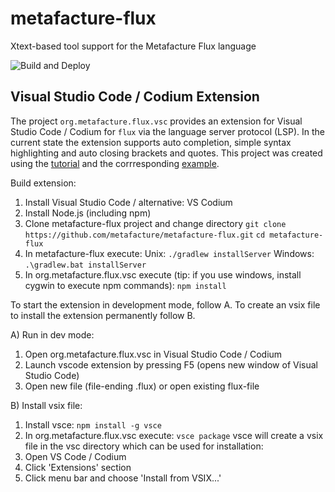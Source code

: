 # metafacture-flux
Xtext-based tool support for the Metafacture Flux language

![Build and Deploy](https://github.com/metafacture/metafacture-flux/workflows/Build%20and%20Deploy/badge.svg)

Visual Studio Code / Codium Extension
---------------------------
The project `org.metafacture.flux.vsc` provides an extension for Visual Studio Code / Codium for `flux` via the language server protocol (LSP). In the current state the extension supports auto completion, simple syntax highlighting and auto closing brackets and quotes. This project was created using the [tutorial](https://www.typefox.io/blog/building-a-vs-code-extension-with-xtext-and-the-language-server-protocol) and the corrresponding [example](https://github.com/TypeFox/languageserver-example).

Build extension:

1. Install Visual Studio Code / alternative: VS Codium
2. Install Node.js (including npm)
3. Clone metafacture-flux project and change directory
`git clone https://github.com/metafacture/metafacture-flux.git`
`cd metafacture-flux`
4. In metafacture-flux execute:
Unix: `./gradlew installServer`
Windows: `.\gradlew.bat installServer`
5. In org.metafacture.flux.vsc execute (tip: if you use windows, install cygwin to execute npm commands):
`npm install`

To start the extension in development mode, follow A. To create an vsix file to install the extension permanently follow B.

A) Run in dev mode:
1. Open org.metafacture.flux.vsc in Visual Studio Code / Codium
2. Launch vscode extension by pressing F5 (opens new window of Visual Studio Code)
3. Open new file (file-ending .flux) or open existing flux-file

B) Install vsix file:
1. Install vsce: `npm install -g vsce`
2. In org.metafacture.flux.vsc execute: `vsce package`
vsce will create a vsix file in the vsc directory which can be used for installation:
3. Open VS Code / Codium
4. Click 'Extensions' section
5. Click menu bar and choose 'Install from VSIX...'
